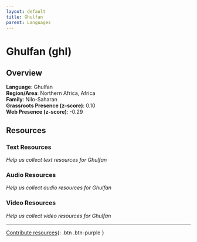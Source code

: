 ```yaml
---
layout: default
title: Ghulfan
parent: Languages
---
```


# Ghulfan (ghl)

## Overview

**Language**: Ghulfan  
**Region/Area**: Northern Africa, Africa  
**Family**: Nilo-Saharan  
**Grassroots Presence (z-score)**: 0.10  
**Web Presence (z-score)**: -0.29  

## Resources

### Text Resources
*Help us collect text resources for Ghulfan*

### Audio Resources
*Help us collect audio resources for Ghulfan*

### Video Resources
*Help us collect video resources for Ghulfan*

---

[Contribute resources](https://forms.office.com/e/1SfLJx3u1r){: .btn .btn-purple }
